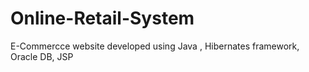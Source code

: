 # Online-Retail-System
E-Commercce website developed using Java , Hibernates framework, Oracle DB, JSP
